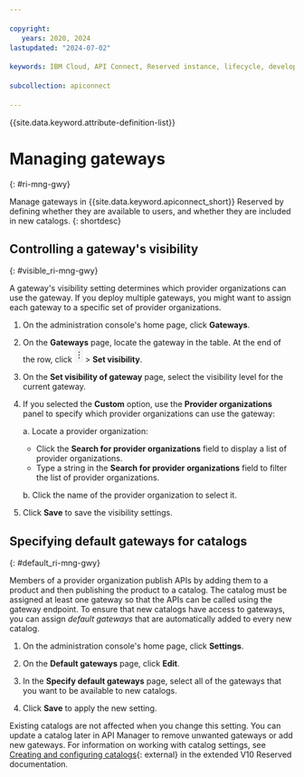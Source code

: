 ```yaml
---

copyright:
   years: 2020, 2024
lastupdated: "2024-07-02"

keywords: IBM Cloud, API Connect, Reserved instance, lifecycle, develop, create, manage, API, user, role, access, group

subcollection: apiconnect

---
```


{{site.data.keyword.attribute-definition-list}}

# Managing gateways
{: #ri-mng-gwy}

Manage gateways in {{site.data.keyword.apiconnect_short}} Reserved by defining whether they are available to users, and whether they are included in new catalogs.
{: shortdesc}

## Controlling a gateway's visibility
{: #visible_ri-mng-gwy}

A gateway's visibility setting determines which provider organizations can use the gateway. If you deploy multiple gateways, you might want to assign each gateway to a specific set of provider organizations.

1. On the administration console's home page, click **Gateways**.

2. On the **Gateways** page, locate the gateway in the table. At the end of the row, click ![Menu icon](images/icon_options.png "Menu icon") > **Set visibility**.

3. On the **Set visibility of gateway** page, select the visibility level for the current gateway.

4. If you selected the **Custom** option, use the **Provider organizations** panel to specify which provider organizations can use the gateway:

   a. Locate a provider organization:
      - Click the **Search for provider organizations** field to display a list of provider organizations.
      - Type a string in the **Search for provider organizations** field to filter the list of provider organizations.

   b. Click the name of the provider organization to select it.

5. Click **Save** to save the visibility settings.

## Specifying default gateways for catalogs
{: #default_ri-mng-gwy}

Members of a provider organization publish APIs by adding them to a product and then publishing the product to a catalog. The catalog must be assigned at least one gateway so that the APIs can be called using the gateway endpoint. To ensure that new catalogs have access to gateways, you can assign _default gateways_ that are automatically added to every new catalog.

1. On the administration console's home page, click **Settings**.

2. On the **Default gateways** page, click **Edit**.

3. In the **Specify default gateways** page, select all of the gateways that you want to be available to new catalogs.

4. Click **Save** to apply the new setting.

Existing catalogs are not affected when you change this setting. You can update a catalog later in API Manager to remove unwanted gateways or add new gateways. For information on working with catalog settings, see [Creating and configuring catalogs](https://www.ibm.com/docs/SSMNED_v10cloud/com.ibm.apic.apionprem.doc/create_env.html){: external} in the extended V10 Reserved documentation.

